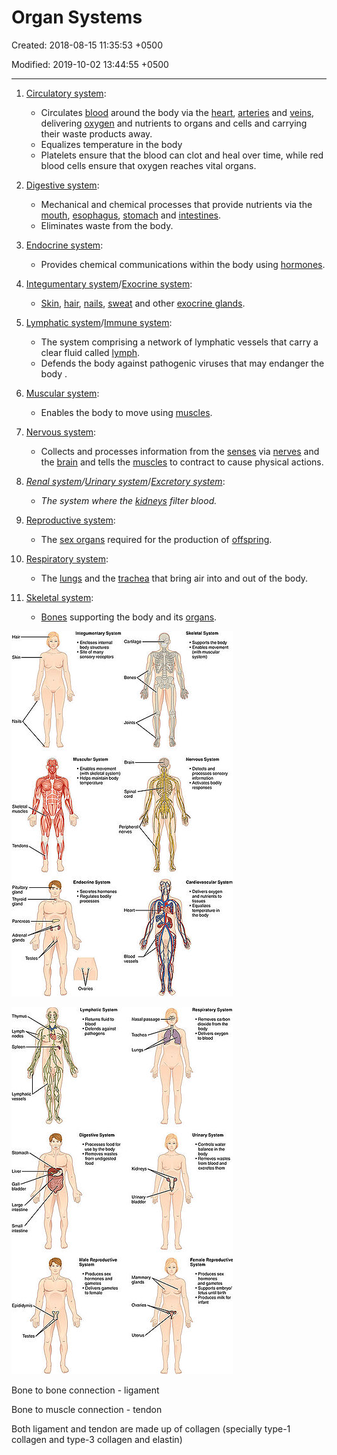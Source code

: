 # Organ Systems

Created: 2018-08-15 11:35:53 +0500

Modified: 2019-10-02 13:44:55 +0500

---

1. [Circulatory system](https://en.wikipedia.org/wiki/Circulatory_system):
    - Circulates [blood](https://en.wikipedia.org/wiki/Blood) around the body via the [heart](https://en.wikipedia.org/wiki/Human_heart), [arteries](https://en.wikipedia.org/wiki/Artery) and [veins](https://en.wikipedia.org/wiki/Vein), delivering [oxygen](https://en.wikipedia.org/wiki/Oxygen) and nutrients to organs and cells and carrying their waste products away.
    - Equalizes temperature in the body
    - Platelets ensure that the blood can clot and heal over time, while red blood cells ensure that oxygen reaches vital organs.

2. [Digestive system](https://en.wikipedia.org/wiki/Digestive_system):
    - Mechanical and chemical processes that provide nutrients via the [mouth](https://en.wikipedia.org/wiki/Human_mouth), [esophagus](https://en.wikipedia.org/wiki/Esophagus), [stomach](https://en.wikipedia.org/wiki/Stomach) and [intestines](https://en.wikipedia.org/wiki/Intestine).
    - Eliminates waste from the body.

3. [Endocrine system](https://en.wikipedia.org/wiki/Endocrine_system):
    - Provides chemical communications within the body using [hormones](https://en.wikipedia.org/wiki/Hormone).

4. [Integumentary system](https://en.wikipedia.org/wiki/Integumentary_system)/[Exocrine system](https://en.wikipedia.org/wiki/Exocrine_system):
    - [Skin](https://en.wikipedia.org/wiki/Human_skin), [hair](https://en.wikipedia.org/wiki/Human_hair), [nails](https://en.wikipedia.org/wiki/Nail_(anatomy)), [sweat](https://en.wikipedia.org/wiki/Sweat_gland) and other [exocrine glands](https://en.wikipedia.org/wiki/Exocrine_gland).

5. [Lymphatic system](https://en.wikipedia.org/wiki/Lymphatic_system)/[Immune system](https://en.wikipedia.org/wiki/Immune_system):
    - The system comprising a network of lymphatic vessels that carry a clear fluid called [lymph](https://en.wikipedia.org/wiki/Lymph).
    - Defends the body against pathogenic viruses that may endanger the body .

6. [Muscular system](https://en.wikipedia.org/wiki/Muscular_system):
    - Enables the body to move using [muscles](https://en.wikipedia.org/wiki/Muscle).

7. [Nervous system](https://en.wikipedia.org/wiki/Nervous_system):
    - Collects and processes information from the [senses](https://en.wikipedia.org/wiki/Sense) via [nerves](https://en.wikipedia.org/wiki/Nerve) and the [brain](https://en.wikipedia.org/wiki/Human_brain) and tells the [muscles](https://en.wikipedia.org/wiki/Muscle) to contract to cause physical actions.

8. *[Renal system](https://en.wikipedia.org/wiki/Renal_system)/[Urinary system](https://en.wikipedia.org/wiki/Urinary_system)*/[*Excretory system*](https://en.wikipedia.org/wiki/Excretory_system):
    - *The system where the [kidneys](https://en.wikipedia.org/wiki/Kidneys) filter blood.*

9. [Reproductive system](https://en.wikipedia.org/wiki/Reproductive_system):
    - The [sex organs](https://en.wikipedia.org/wiki/Sex_organ) required for the production of [offspring](https://en.wikipedia.org/wiki/Offspring).

10. [Respiratory system](https://en.wikipedia.org/wiki/Respiratory_system):
    - The [lungs](https://en.wikipedia.org/wiki/Lung) and the [trachea](https://en.wikipedia.org/wiki/Trachea) that bring air into and out of the body.

11. [Skeletal system](https://en.wikipedia.org/wiki/Skeletal_system):
    - [Bones](https://en.wikipedia.org/wiki/Bone) supporting the body and its [organs](https://en.wikipedia.org/wiki/Organ_(anatomy)).

![image](media/Organ-Systems-image1.jpg)

![image](media/Organ-Systems-image2.jpg)

Bone to bone connection - ligament

Bone to muscle connection - tendon

Both ligament and tendon are made up of collagen (specially type-1 collagen and type-3 collagen and elastin)
